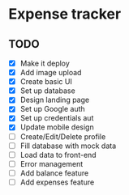 # Expense tracker

## TODO

- [x] Make it deploy
- [x] Add image upload
- [x] Create basic UI
- [x] Set up database
- [x] Design landing page
- [x] Set up Google auth
- [x] Set up credentials aut
- [x] Update mobile design
- [ ] Create/Edit/Delete profile
- [ ] Fill database with mock data
- [ ] Load data to front-end
- [ ] Error management
- [ ] Add balance feature
- [ ] Add expenses feature
